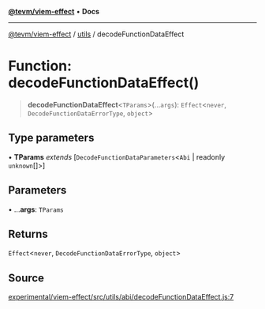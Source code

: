[**@tevm/viem-effect**](../../README.md) • **Docs**

***

[@tevm/viem-effect](../../modules.md) / [utils](../README.md) / decodeFunctionDataEffect

# Function: decodeFunctionDataEffect()

> **decodeFunctionDataEffect**\<`TParams`\>(...`args`): `Effect`\<`never`, `DecodeFunctionDataErrorType`, `object`\>

## Type parameters

• **TParams** *extends* [`DecodeFunctionDataParameters`\<`Abi` \| readonly `unknown`[]\>]

## Parameters

• ...**args**: `TParams`

## Returns

`Effect`\<`never`, `DecodeFunctionDataErrorType`, `object`\>

## Source

[experimental/viem-effect/src/utils/abi/decodeFunctionDataEffect.js:7](https://github.com/evmts/tevm-monorepo/blob/main/experimental/viem-effect/src/utils/abi/decodeFunctionDataEffect.js#L7)

